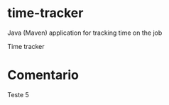 # time-tracker
Java (Maven) application for tracking time on the job

Time tracker

# Comentario
Teste 5

